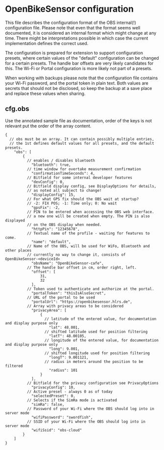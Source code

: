 # OpenBikeSensor configuration

This file describes the configuration format of the OBS internal(!)
configuration file. Please note that even that the format seems well
documented, it is considered an internal format which might change at
any time. There might be interpretations possible in which case 
the current implementation defines the correct used. 

The configuration is prepared for extension to support configuration 
presets, where certain values of the "default" configuration can be
changed for a certain presets. The handle bar offsets are very likely
candidates for this. The Wi-Fi or Portal configuration is more likely 
not part of a presets.

When working with backups please note that the configuration file contains 
your Wi-Fi password, and the portal token in plain text. 
Both values are secrets that should not be disclosed, so keep the backup
at a save place and replace these values when sharing.

## cfg.obs

Use the annotated sample file as documentation, order of the keys is not
relevant put the order of the array content.

```json5
{
  // obs must be an array. It can contain possibly multiple entries, 
  // the 1st defines default values for all presets, and the default presets.
    "obs": [ 
        {
          // enables / disables bluetooth
            "bluetooth": true,
          // time window for overtake measurement confirmation
            "confirmationTimeSeconds": 4,
          // Bitfield for some internal developer features 
            "devConfig": 0,
          // Bitfield display config, see DisplayOptions for details, 
          // as noted all subject to change!
            "displayConfig": 15,
          // For what GPS fix should the OBS wait at startup?
          // -2: FIX POS; -1: Time only; 0: No wait
            "gpsFix": -2,
          // PIN to be entered when accessing the OBS web interface.
          // a new one will be created when empty. The PIN is also displayed 
          // on the OBS display when needed.
            "httpPin": "12345678",
          // Textual name of the profile - waiting for features to come.
            "name": "default",
          // Name of the OBS, will be used for WiFo, Bluetooth and other places 
          // currently no way to change it, consists of OpenBikeSensor-<deviceId>  
            "obsName": "OpenBikeSensor-cafe",
          // The handle bar offset in cm, order right, left.  
            "offset": [
                31,
                32
            ],
          // Token used to authenticate and authorize at the portal.
            "portalToken": "thisIsAlsoSecret",
          // URL of the portal to be used
            "portalUrl": "https://openbikesensor.hlrs.de",
          // Array with privacy areas to be considered
            "privacyArea": [
                {
                  // latitude of the entered value, for documentation and display purpose only
                    "lat": 48.001,
                  // shifted latitude used for position filtering
                    "latT": 48.00105,
                  // longitude of the entered value, for documentation and display purpose only
                    "long": 9.001,
                  // shifted longitude used for position filtering
                    "longT": 9.001121,
                  // radius in meters around the position to be filtered
                    "radius": 101
                }
            ],
          // Bitfield for the privacy configuration see PrivacyOptions
            "privacyConfig": 10,
          // Active preset - always 0 as of today
            "selectedPreset": 0,
          // Selects if the SimRa mode is activated
            "simRa": false,
          // Password of your Wi-Fi where the OBS should log into in server mode
            "wifiPassword": "swordfish",
          // SSID of your Wi-Fi where the OBS should log into in server mode
            "wifiSsid": "obs-cloud"
        }
    ]
}
```

